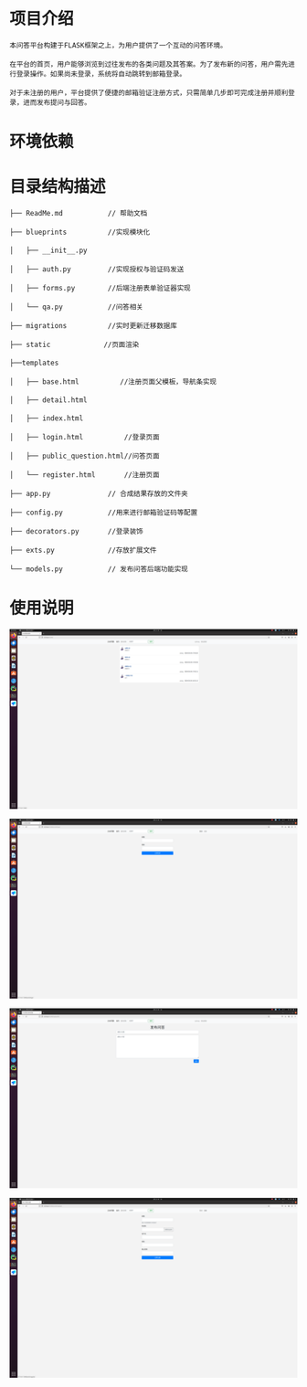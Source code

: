 # 项目介绍
    本问答平台构建于FLASK框架之上，为用户提供了一个互动的问答环境。

    在平台的首页，用户能够浏览到过往发布的各类问题及其答案。为了发布新的问答，用户需先进行登录操作。如果尚未登录，系统将自动跳转到邮箱登录。
    
    对于未注册的用户，平台提供了便捷的邮箱验证注册方式，只需简单几步即可完成注册并顺利登录，进而发布提问与回答。
 
# 环境依赖
 
 
# 目录结构描述
    ├── ReadMe.md           // 帮助文档

    ├── blueprints          //实现模块化

    │   ├── __init__.py     
    
    │   ├── auth.py         //实现授权与验证码发送
    
    │   ├── forms.py        //后端注册表单验证器实现
    
    │   └── qa.py           //问答相关
    
    ├── migrations          //实时更新迁移数据库
    
    ├── static             //页面渲染

    ├──templates
    
    │   ├── base.html          //注册页面父模板，导航条实现

    │   ├── detail.html

    │   ├── index.html          

    │   ├── login.html          //登录页面

    │   ├── public_question.html//问答页面
    
    │   └── register.html       //注册页面

    ├── app.py              // 合成结果存放的文件夹

    ├── config.py           //用来进行邮箱验证码等配置

    ├── decorators.py       //登录装饰

    ├── exts.py             //存放扩展文件
    
    └── models.py           // 发布问答后端功能实现
 
# 使用说明

![image](h_page.png)

![image](login.png)

![image](qa.png)

![image](register.png)